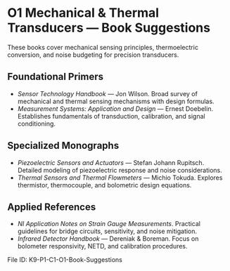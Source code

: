 # O1 Mechanical & Thermal Transducers — Book Suggestions

These books cover mechanical sensing principles, thermoelectric conversion, and noise budgeting for precision transducers.

## Foundational Primers
- *Sensor Technology Handbook* — Jon Wilson. Broad survey of mechanical and thermal sensing mechanisms with design formulas.
- *Measurement Systems: Application and Design* — Ernest Doebelin. Establishes fundamentals of transduction, calibration, and signal conditioning.

## Specialized Monographs
- *Piezoelectric Sensors and Actuators* — Stefan Johann Rupitsch. Detailed modeling of piezoelectric response and noise considerations.
- *Thermal Sensors and Thermal Flowmeters* — Michio Tokuda. Explores thermistor, thermocouple, and bolometric design equations.

## Applied References
- *NI Application Notes on Strain Gauge Measurements*. Practical guidelines for bridge circuits, sensitivity, and noise mitigation.
- *Infrared Detector Handbook* — Dereniak & Boreman. Focus on bolometer responsivity, NETD, and calibration procedures.

File ID: K9-P1-C1-O1-Book-Suggestions
